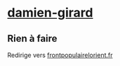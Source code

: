 # [damien-girard](https://nouveau-front-populaire-legislatives-2024.fr/damien-girard)

## Rien à faire
Redirige vers [frontpopulairelorient.fr](https://frontpopulairelorient.fr/)
